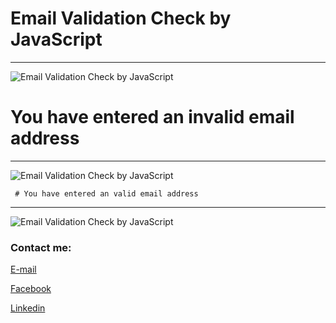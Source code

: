 
# Email Validation Check by JavaScript
---


<img src="cart.png"
     alt="Email Validation Check by JavaScript"/>




# You have entered an invalid email address
---


<img src="check_01.png"
     alt="Email Validation Check by JavaScript"/>


     # You have entered an valid email address
---


<img src="check_02.png"
     alt="Email Validation Check by JavaScript"/>



<!-- all link is here -->


### Contact me:

[E-mail](tanvirpoly@gmail.com)

[Facebook]( https://www.facebook.com/tanvirfbid)

[Linkedin]( https://www.linkedin.com/in/tanvirx/)